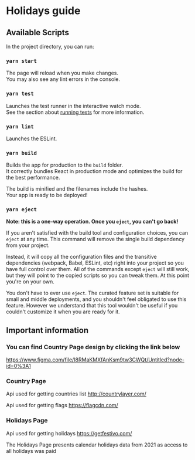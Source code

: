 # Holidays guide

## Available Scripts

In the project directory, you can run:

### `yarn start`

The page will reload when you make changes.\
You may also see any lint errors in the console.

### `yarn test`

Launches the test runner in the interactive watch mode.\
See the section about [running tests](https://facebook.github.io/create-react-app/docs/running-tests) for more information.

### `yarn lint`

Launches the ESLint.

### `yarn build`

Builds the app for production to the `build` folder.\
It correctly bundles React in production mode and optimizes the build for the best performance.

The build is minified and the filenames include the hashes.\
Your app is ready to be deployed!

### `yarn eject`

**Note: this is a one-way operation. Once you `eject`, you can't go back!**

If you aren't satisfied with the build tool and configuration choices, you can `eject` at any time. This command will remove the single build dependency from your project.

Instead, it will copy all the configuration files and the transitive dependencies (webpack, Babel, ESLint, etc) right into your project so you have full control over them. All of the commands except `eject` will still work, but they will point to the copied scripts so you can tweak them. At this point you're on your own.

You don't have to ever use `eject`. The curated feature set is suitable for small and middle deployments, and you shouldn't feel obligated to use this feature. However we understand that this tool wouldn't be useful if you couldn't customize it when you are ready for it.

## Important information

### You can find Country Page design by clicking the link below

https://www.figma.com/file/I8RMaKMXfAnKsm9tw3CWQt/Untitled?node-id=0%3A1

### Country Page

Api used for getting countries list
http://countrylayer.com/

Api used for getting flags
https://flagcdn.com/

### Holidays Page

Api used for getting holidays
https://getfestivo.com/


The Holidays Page presents calendar holidays data from 2021 as access to all holidays was paid